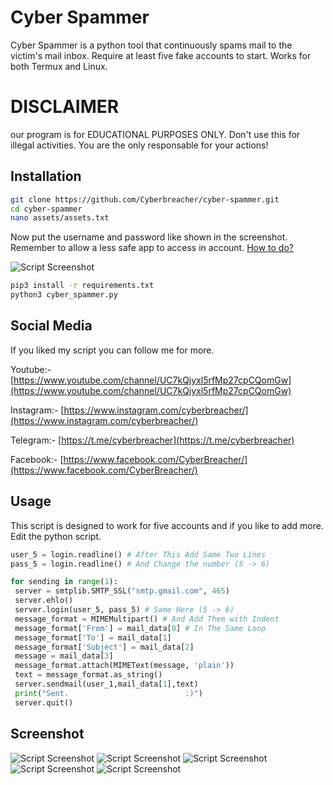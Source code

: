 # Cyber Spammer

Cyber Spammer is a python tool that continuously spams mail to the victim's mail inbox. Require at least five fake accounts to start. Works for both Termux and Linux.

# DISCLAIMER

our program is for EDUCATIONAL PURPOSES ONLY. Don't use this for illegal activities. You are the only responsable for your actions!

## Installation

```bash
git clone https://github.com/Cyberbreacher/cyber-spammer.git
cd cyber-spammer
nano assets/assets.txt
```
Now put the username and password like shown in the screenshot. Remember to allow a less safe app to access in account. [How to do?](https://devanswers.co/allow-less-secure-apps-access-gmail-account/)
 
![Script Screenshot](https://i.ibb.co/72KhBvz/demo.png)

```bash
pip3 install -r requirements.txt
python3 cyber_spammer.py

```
## Social Media

If you liked my script you can follow me for more.

Youtube:- [https://www.youtube.com/channel/UC7kQjyxl5rfMp27cpCQomGw](https://www.youtube.com/channel/UC7kQjyxl5rfMp27cpCQomGw)

Instagram:- [https://www.instagram.com/cyberbreacher/](https://www.instagram.com/cyberbreacher/)

Telegram:- [https://t.me/cyberbreacher](https://t.me/cyberbreacher)

Facebook:- [https://www.facebook.com/CyberBreacher/](https://www.facebook.com/CyberBreacher/)

## Usage
This script is designed to work for five accounts and if you like to add more. Edit the python script.

```python
user_5 = login.readline() # After This Add Same Two Lines
pass_5 = login.readline() # And Change the number (5 -> 6)

for sending in range(1):
 server = smtplib.SMTP_SSL("smtp.gmail.com", 465)
 server.ehlo()
 server.login(user_5, pass_5) # Same Here (5 -> 6)
 message_format = MIMEMultipart() # And Add Them with Indent
 message_format['From'] = mail_data[0] # In The Same Loop
 message_format['To'] = mail_data[1]  
 message_format['Subject'] = mail_data[2]
 message = mail_data[3]
 message_format.attach(MIMEText(message, 'plain'))
 text = message_format.as_string()
 server.sendmail(user_1,mail_data[1],text) 
 print("Sent.                          :)")
 server.quit()

```
## Screenshot

![Script Screenshot](https://i.ibb.co/GV1ZqHb/01.png)
![Script Screenshot](https://i.ibb.co/x7wFFmS/02.png)
![Script Screenshot](https://i.ibb.co/R2zFvG7/03.png)
![Script Screenshot](https://i.ibb.co/B66P4X7/04.png)
![Script Screenshot](https://i.ibb.co/p1tnn06/05.png)
